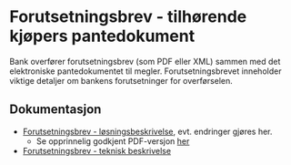 # Forutsetningsbrev - tilhørende kjøpers pantedokument

Bank overfører forutsetningsbrev (som PDF eller XML) sammen med det elektroniske pantedokumentet til megler. Forutsetningsbrevet inneholder viktige detaljer om bankens forutsetninger for overførselen.

## Dokumentasjon
- [Forutsetningsbrev - løsningsbeskrivelse](forutsetningsbrev.md), evt. endringer gjøres her.
    - Se opprinnelig godkjent PDF-versjon [her](Forutsetningsbrev-godkjent-211202.pdf)
- [Forutsetningsbrev - teknisk beskrivelse](https://github.com/bitsnorge/e-tinglysing-afpant/blob/master/spesifikasjoner/afpant/afpant-kjøperspantedokument/afpant-folgebrev-1-0-0.md)
